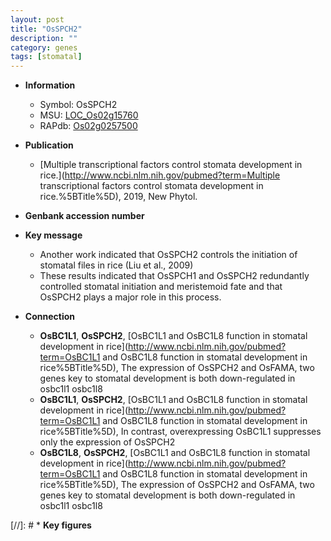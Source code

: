 ```yaml
---
layout: post
title: "OsSPCH2"
description: ""
category: genes
tags: [stomatal]
---
```


* **Information**  
    + Symbol: OsSPCH2  
    + MSU: [LOC_Os02g15760](http://rice.uga.edu/cgi-bin/ORF_infopage.cgi?orf=LOC_Os02g15760)  
    + RAPdb: [Os02g0257500](https://rapdb.dna.affrc.go.jp/locus/?name=Os02g0257500)  

* **Publication**  
    + [Multiple transcriptional factors control stomata development in rice.](http://www.ncbi.nlm.nih.gov/pubmed?term=Multiple transcriptional factors control stomata development in rice.%5BTitle%5D), 2019, New Phytol.

* **Genbank accession number**  

* **Key message**  
    + Another work indicated that OsSPCH2 controls the initiation of stomatal files in rice (Liu et al., 2009)
    + These results indicated that OsSPCH1 and OsSPCH2 redundantly controlled stomatal initiation and meristemoid fate and that OsSPCH2 plays a major role in this process.

* **Connection**  
    + __OsBC1L1__, __OsSPCH2__, [OsBC1L1 and OsBC1L8 function in stomatal development in rice](http://www.ncbi.nlm.nih.gov/pubmed?term=OsBC1L1 and OsBC1L8 function in stomatal development in rice%5BTitle%5D),  The expression of OsSPCH2 and OsFAMA, two genes key to stomatal development is both down-regulated in osbc1l1 osbc1l8
    + __OsBC1L1__, __OsSPCH2__, [OsBC1L1 and OsBC1L8 function in stomatal development in rice](http://www.ncbi.nlm.nih.gov/pubmed?term=OsBC1L1 and OsBC1L8 function in stomatal development in rice%5BTitle%5D),  In contrast, overexpressing OsBC1L1 suppresses only the expression of OsSPCH2
    + __OsBC1L8__, __OsSPCH2__, [OsBC1L1 and OsBC1L8 function in stomatal development in rice](http://www.ncbi.nlm.nih.gov/pubmed?term=OsBC1L1 and OsBC1L8 function in stomatal development in rice%5BTitle%5D),  The expression of OsSPCH2 and OsFAMA, two genes key to stomatal development is both down-regulated in osbc1l1 osbc1l8

[//]: # * **Key figures**  


